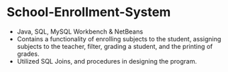 # School-Enrollment-System

-	Java, SQL, MySQL Workbench & NetBeans
-	Contains a functionality of enrolling subjects to the student, assigning subjects to the teacher, filter, grading a student, and the printing of grades.
-	Utilized SQL Joins, and procedures in designing the program.
